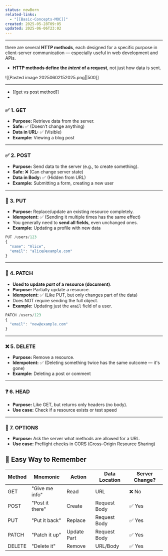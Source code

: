 ```yaml
---
status: newBorn
related-links:
  - "[[Basic-Concepts-MOC]]"
created: 2025-05-28T09:05
updated: 2025-06-06T23:02
---
```

---

there are several **HTTP methods**, each designed for a specific purpose in client-server communication — especially useful in web development and APIs.

- **HTTP methods define the _intent_ of a request**, not just how data is sent.

![[Pasted image 20250602152025.png||500]]

---

- [[get vs post method]]
- 


### ✅ **1. GET**

- **Purpose:** Retrieve data from the server.
- **Safe:** ✅ (Doesn’t change anything)
- **Data in URL:** ✅ (Visible)
- **Example:** Viewing a blog post

---

### ✅ **2. POST**

- **Purpose:** Send data to the server (e.g., to create something).
- **Safe:** ❌ (Can change server state)
- **Data in Body:** ✅ (Hidden from URL)
- **Example:** Submitting a form, creating a new user

---

### 🔄 **3. PUT**


- **Purpose:** Replace/update an existing resource completely.
- **Idempotent:** ✅ (Sending it multiple times has the same effect)
- You generally need to **send all fields**, even unchanged ones.
- **Example:** Updating a profile with new data

```js
PUT /users/123
{
  "name": "Alice",
  "email": "alice@example.com"
}
```

---

### 🔄 **4. PATCH**

- **Used to update _part_ of a resource (document)**.
- **Purpose:** Partially update a resource.
- **Idempotent:** ✅ (Like PUT, but only changes part of the data)
- Does NOT require sending the full object.
- **Example:** Updating just the `email` field of a user.

```js
PATCH /users/123
{
  "email": "new@example.com"
}
```

---

### ❌ **5. DELETE**

- **Purpose:** Remove a resource.
- **Idempotent:** ✅ (Deleting something twice has the same outcome — it's gone)
- **Example:** Deleting a post or comment

---

### ❓ **6. HEAD**

- **Purpose:** Like GET, but returns only headers (no body).
- **Use case:** Check if a resource exists or test speed

---

### 🔎 **7. OPTIONS**

- **Purpose:** Ask the server what methods are allowed for a URL.
- **Use case:** Preflight checks in CORS (Cross-Origin Resource Sharing)


## 🧠 Easy Way to Remember

| Method | Mnemonic        | Action      | Data Location | Server Change? |
|--------|------------------|-------------|---------------|----------------|
| GET    | "Give me info"   | Read        | URL           | ❌ No          |
| POST   | "Post it there"  | Create      | Request Body  | ✅ Yes         |
| PUT    | "Put it back"    | Replace     | Request Body  | ✅ Yes         |
| PATCH  | "Patch it up"    | Update Part | Request Body  | ✅ Yes         |
| DELETE | "Delete it"      | Remove      | URL/Body      | ✅ Yes         |
